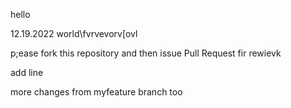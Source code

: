 hello 


12.19.2022
world\fvrvevorv[ovl

p;ease fork this repository and then issue Pull Request fir rewievk


add line

more changes from myfeature branch too
